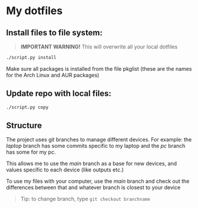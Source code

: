 # My dotfiles

## Install files to file system:

> **IMPORTANT WARNING!** This will overwrite all your local dotfiles
```bash
./script.py install
```

Make sure all packages is installed from the file pkglist (these are the names for the Arch Linux and AUR packages)

## Update repo with local files:

```bash
./script.py copy
```

## Structure

The project uses git branches to manage different devices.
For example: the *laptop* branch has some commits specific to my laptop and the *pc* branch has some for my pc.

This allows me to use the *main* branch as a base for new devices, and values specific to each device (like outputs etc.)

To use my files with your computer, use the *main* branch and check out the differences between that and whatever branch is closest to your device

> Tip: to change branch, type `git checkout branchname`

